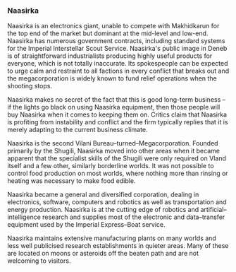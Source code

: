 ### Naasirka

Naasirka is an electronics giant, unable to compete with Makhidkarun for the top end of the market but dominant at the mid-level and low-end. Naasirka has numerous government contracts, including standard systems for the Imperial Interstellar Scout Service. Naasirka's public image in Deneb is of straightforward industrialists producing highly useful products for everyone, which is not totally inaccurate. Its spokespeople can be expected to urge calm and restraint to all factions in every conflict that breaks out and the megacorporation is widely known to fund relief operations when the shooting stops.

Naasirka makes no secret of the fact that this is good long-term business – if the lights go black on using Naasirka equipment, then those people will buy Naasirka when it comes to keeping them on. Critics claim that Naasirka is profiting from instability and conflict and the firm typically replies that it is merely adapting to the current business climate.

Naasirka is the second Vilani Bureau–turned–Megacorporation.
Founded primarily by the Shugili, Naasirka moved into other areas
when it became apparent that the specialist skills of the Shugili were
only required on Vland itself and a few other, similarly borderline
worlds. It was not possible to control food production on most
worlds, where nothing more than rinsing or heating was necessary
to make food edible.

Naasirka became a general and diversified corporation, dealing
in electronics, software, computers and robotics as well as
transportation and energy production. Naasirka is at the cutting
edge of robotics and artificial–intelligence research and supplies
most of the electronic and data–transfer equipment used by the
Imperial Express–Boat service.

Naasirka maintains extensive manufacturing plants on many worlds
and less well publicised research establishments in quieter areas.
Many of these are located on moons or asteroids off the beaten path
and are not welcoming to visitors.